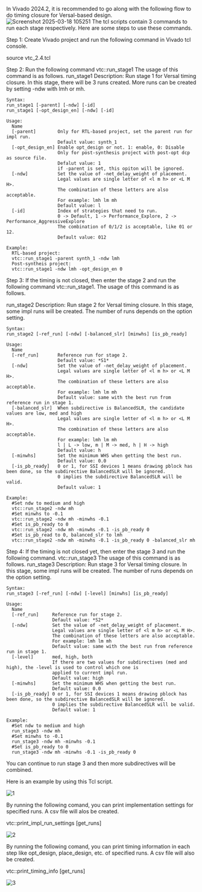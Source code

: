 In Vivado 2024.2, it is recommended to go along with the following flow to do timing closure for Versal-based design.
![Screenshot 2025-03-18 105251](https://github.com/user-attachments/assets/7906d009-9fd7-410e-98a3-e5804bf2e722)
The tcl scripts contain 3 commands to run each stage respectively. Here are some steps to use these commands.

Step 1: Create Vivado project and run the following command in Vivado tcl console.

source vtc_2.4.tcl

Step 2: Run the following command
vtc::run_stage1
The usage of this command is as follows. 
 run_stage1
    Description: 
    Run stage 1 for Versal timing closure. In this stage, there will be 3 runs created.
    More runs can be created by setting -ndw with lmh or mh.

    Syntax:
    run_stage1 [-parent] [-ndw] [-id]
    run_stage1 [-opt_design_en] [-ndw] [-id]

    Usage: 
      Name                          
      [-parent]        Only for RTL-based project, set the parent run for impl run.
                       Default value: synth_1
      [-opt_design_en] Enable opt_design or not. 1: enable, 0: Disable
                       Only for post-synthesis project with post-opt dcp as source file. 
                       Defalut value: 1
                       if -parent is set, this opiton will be ignored.
      [-ndw]           Set the value of -net_delay_weight of placement.
                       Legal values are single letter of <l m h> or <L M H>.
                       The combination of these letters are also acceptable.
                       For example: lmh lm mh
                       Default value: l
      [-id]            Index of strategies that need to run.
                       0 -> Default, 1 -> Performance_Explore, 2 -> Performance_AggressiveExplore
                       The combination of 0/1/2 is acceptable, like 01 or 12.
                       Default value: 012

    Example:
      RTL-based project: 
      vtc::run_stage1 -parent synth_1 -ndw lmh
      Post-syntheis project:
      vtc::run_stage1 -ndw lmh -opt_design_en 0 

Step 3: If the timing is not closed, then enter the stage 2 and run the following command
vtc::run_stage1.
The usage of this command is as follows.

  run_stage2
    Description: 
    Run stage 2 for Versal timing closure. In this stage, some impl runs will be created. The number of runs depends
    on the option setting. 

    Syntax:
    run_stage2 [-ref_run] [-ndw] [-balanced_slr] [minwhs] [is_pb_ready]

    Usage: 
      Name                          
      [-ref_run]       Reference run for stage 2.  
                       Default value: *S1*
      [-ndw]           Set the value of -net_delay_weight of placement.
                       Legal values are single letter of <l m h> or <L M H>.
                       The combination of these letters are also acceptable.
                       For example: lmh lm mh
                       Default value: same with the best run from reference run in stage 1. 
      [-balanced_slr]  When subdirective is BalancedSLR, the candidate values are low, med and high 
                       Legal values are single letter of <l m h> or <L M H>.
                       The combination of these letters are also acceptable.
                       For example: lmh lm mh
                       l | L -> low, m | M -> med, h | H -> high
                       Default value: h
      [-minwhs]        Set the minimum WHS when getting the best run.
                       Default value: 0.0 
      [-is_pb_ready]   0 or 1, for SSI devices 1 means drawing pblock has been done, so the subdirective BalancedSLR will be ignored.
                       0 implies the subdirective BalancedSLR will be valid.
                       Default value: 1

    Example:
      #Set ndw to medium and high
      vtc::run_stage2 -ndw mh
      #Set minwhs to -0.1
      vtc::run_stage2 -ndw mh -minwhs -0.1
      #Set is_pb_ready to 0
      vtc::run_stage2 -ndw mh -minwhs -0.1 -is_pb_ready 0
      #Set is_pb_read to 0, balanced_slr to lmh 
      vtc::run_stage2 -ndw mh -minwhs -0.1 -is_pb_ready 0 -balanced_slr mh

Step 4: If the timing is not closed yet, then enter the stage 3 and run the following command.
vtc::run_stage3
The usage of this command is as follows.
run_stage3
    Description: 
    Run stage 3 for Versal timing closure. In this stage, some impl runs will be created. The number of runs depends
    on the option setting. 

    Syntax:
    run_stage3 [-ref_run] [-ndw] [-level] [minwhs] [is_pb_ready]

    Usage: 
      Name                          
      [-ref_run]     Reference run for stage 2.  
                     Default value: *S2*
      [-ndw]         Set the value of -net_delay_weight of placement.
                     Legal values are single letter of <l m h> or <L M H>.
                     The combination of these letters are also acceptable.
                     For example: lmh lm mh
                     Default value: same with the best run from reference run in stage 1. 
      [-level]       med, high, both 
                     If there are two values for subdirectives (med and high), the -level is used to control which one is 
                     applied to current impl run.
                     Default value: high
      [-minwhs]      Set the minimum WHS when getting the best run.
                     Default value: 0.0 
      [-is_pb_ready] 0 or 1, for SSI devices 1 means drawing pblock has been done, so the subdirective BalancedSLR will be ignored.
                     0 implies the subdirective BalancedSLR will be valid.
                     Default value: 1

    Example:
      #Set ndw to medium and high
      run_stage3 -ndw mh
      #Set minwhs to -0.1
      run_stage3 -ndw mh -minwhs -0.1
      #Set is_pb_ready to 0
      run_stage3 -ndw mh -minwhs -0.1 -is_pb_ready 0

You can continue to run stage 3 and then more subdirectives will be combined.

Here is an example by using this Tcl script.

![1](https://github.com/user-attachments/assets/8056ed73-1724-44f4-ba51-b0025c205640)

By running the following comand, you can print implementation settings for specified runs. A csv file will alos be created. 

vtc::print_impl_run_settings [get_runs]

![2](https://github.com/user-attachments/assets/4e5aad81-f743-4aed-a3c2-ed9e1abd72ca)


By running the following comand, you can print timing information in each step like opt_design, place_design, etc. of specified runs. A csv file will also be created. 

vtc::print_timing_info [get_runs]

![3](https://github.com/user-attachments/assets/97ca58f2-9b3f-432a-90c9-0223810b61e6)











